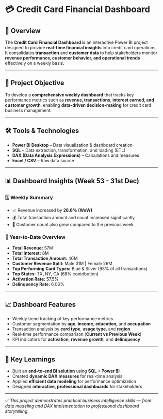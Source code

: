 # 💳 Credit Card Financial Dashboard

## 📘 Overview
The **Credit Card Financial Dashboard** is an interactive Power BI project designed to provide **real-time financial insights** into credit card operations.  
It consolidates **transaction** and **customer data** to help stakeholders monitor **revenue performance, customer behavior, and operational trends** effectively on a weekly basis.

---

## 🎯 Project Objective
To develop a **comprehensive weekly dashboard** that tracks key performance metrics such as **revenue, transactions, interest earned, and customer growth**, enabling **data-driven decision-making** for credit card business management.

---

## 🛠️ Tools & Technologies
- **Power BI Desktop** – Data visualization & dashboard creation  
- **SQL** – Data extraction, transformation, and loading (ETL)  
- **DAX (Data Analysis Expressions)** – Calculations and measures  
- **Excel / CSV** – Raw data source  

---

## 📊 Dashboard Insights (Week 53 - 31st Dec)

### 🗓️ Weekly Summary
- 📈 Revenue increased by **28.8% (WoW)**  
- 💰 Total transaction amount and count increased significantly  
- 👥 Customer count also grew compared to the previous week  

### 📅 Year-to-Date Overview
- **Total Revenue:** 57M  
- **Total Interest:** 8M  
- **Total Transaction Amount:** 46M  
- **Customer Revenue Split:** Male 31M | Female 26M  
- **Top Performing Card Types:** Blue & Silver (93% of all transactions)  
- **Top States:** TX, NY, CA (68% contribution)  
- **Activation Rate:** 57.5%  
- **Delinquency Rate:** 6.06%  

---

## 📈 Dashboard Features
- Weekly trend tracking of key performance metrics  
- Customer segmentation by **age**, **income**, **education**, and **occupation**  
- Transaction analysis by **card type**, **usage type**, and **region**  
- Real-time performance comparison (**Current vs Previous Week**)  
- KPI indicators for **activation**, **revenue growth**, and **delinquency**  

---

## 🧠 Key Learnings
- Built an **end-to-end BI solution** using **SQL + Power BI**  
- Created **dynamic DAX measures** for real-time analysis  
- Applied **efficient data modeling** for performance optimization  
- Designed **interactive, professional dashboards** for stakeholders  

---

✅ *This project demonstrates practical business intelligence skills — from data modeling and DAX implementation to professional dashboard storytelling.*

